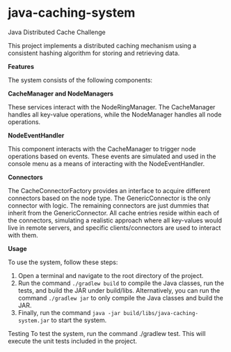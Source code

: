# java-caching-system
Java Distributed Cache Challenge

This project implements a distributed caching mechanism using a consistent hashing algorithm for storing and retrieving data.

**Features**

The system consists of the following components:

**CacheManager and NodeManagers**

These services interact with the NodeRingManager. The CacheManager handles all key-value operations, while the NodeManager handles all node operations.

**NodeEventHandler**

This component interacts with the CacheManager to trigger node operations based on events. These events are simulated and used in the console menu as a means of interacting with the NodeEventHandler.

**Connectors**

The CacheConnectorFactory provides an interface to acquire different connectors based on the node type. The GenericConnector is the only connector with logic. The remaining connectors are just dummies that inherit from the GenericConnector. All cache entries reside within each of the connectors, simulating a realistic approach where all key-values would live in remote servers, and specific clients/connectors are used to interact with them.

**Usage**

To use the system, follow these steps:

1. Open a terminal and navigate to the root directory of the project.
2. Run the command `./gradlew build` to compile the Java classes, run the tests, and build the JAR under build/libs.
Alternatively, you can run the command `./gradlew jar` to only compile the Java classes and build the JAR.
3. Finally, run the command `java -jar build/libs/java-caching-system.jar` to start the system.

Testing
To test the system, run the command ./gradlew test. This will execute the unit tests included in the project.